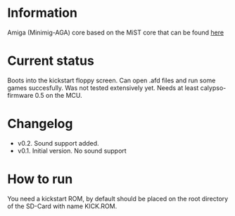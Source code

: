 # Information
Amiga (Minimig-AGA) core based on the MiST core that can be found [here](https://github.com/mist-devel/minimig-mist)
# Current status
Boots into the kickstart floppy screen. Can open .afd files and run some games succesfully. 
Was not tested extensively yet.
Needs at least calypso-firmware 0.5 on the MCU.
# Changelog
- v0.2. Sound support added.
- v0.1. Initial version. No sound support
# How to run
You need a kickstart ROM, by default should be placed on the root directory of the SD-Card with name KICK.ROM.
